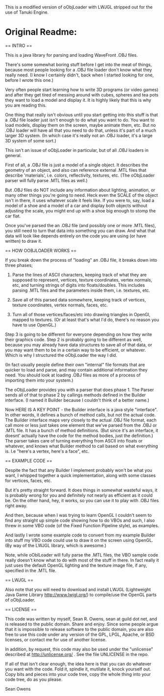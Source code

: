 This is a modified version of oObjLoader with LWJGL stripped out for the use of Tanuki Engine.

# Original Readme:
== INTRO ==

This is a java library for parsing and loading WaveFront .OBJ files.

There's some somewhat boring stuff before I get into the meat of
things, because most people looking for a .OBJ file loader don't know
what they really need.  (I know I certainly didn't, back when I
started looking for one, before I wrote this one.)

Very often people start learning how to write 3D programs (or video
games) and after they get tired of messing around with cubes, spheres
and tea pots they want to load a model and display it.  It is highly
likely that this is why you are reading this.

One thing that really isn't obvious until you start getting into this
stuff is that a .OBJ file loader just isn't enough to do what you want
to do.  You want to load models, display them on the screen, maybe
animate them, etc.  But no .OBJ loader will have all that you need to
do that, unless it's part of a much larger 3D system.  (In which case
it's really not an .OBJ loader, it's a large 3D system of some sort.)

This isn't an issue of oObjLoader in particular, but of all
.OBJ loaders in general.

First of all, a .OBJ file is just a model of a single object.  It
describes the geometry of an object, and also can reference external
.MTL files that describe 'materials', i.e. colors, reflectivity, textures,
etc.  (The oObjLoader parser will fully parse .MTL files as well.)

But .OBJ files do NOT include any information about lighting,
animation, or many other things you're going to need.  Heck even the
SCALE of the object isn't in there, it uses whatever scale it feels
like. If you were to, say, load a model of a shoe and a model of a car
and display both objects without adjusting the scale, you might end up
with a shoe big enough to stomp the car flat.

Once you've parsed the an .OBJ file (and possibly one or more .MTL
files), you still need to turn that data into something you can draw.
And what that data will look like depends entirely on the code you are
using (or have written) to draw it.

== HOW OOBJLOADER WORKS == 

If you break down the process of "loading" an .OBJ file, it breaks
down into three phases;

1) Parse the lines of ASCII characters, keeping track of what they are
supposed to represent, vertices, texture coordinates, vertex normals,
etc, and turning strings of digits into floats/doubles.  This includes
parsing .MTL files and the parameters inside them, i.e. textures, etc.

2) Save all of this parsed data somewhere, keeping track of vertices,
texture coordinates, vertex normals, faces, etc.

3) Turn all of those vertices/faces/etc into drawing triangles in
OpenGl, mapped to textures.  (Or at least that's what I'd do, there's
no reason you have to use OpenGL.)

Step 3 is going to be different for everyone depending on how they
write their graphics code.  Step 2 is probably going to be different
as well, because you may already have data structures to save all of
that data, or you may want them to be in a certain way to be
efficient, or whatever.  Which is why I structured the oObjLoader the
way I did.

(In fact usually people define their own "internal" file formats that
are quicker to load and parse, and may contain additional information
they need.  You should look at loading .OBJ files as more of a process
of importing them into your system.)

The oObjLoader provides you with a parser that does phase 1.  The
Parser sends all of that to phase 2 by callings methods defined in the
Builder interface.  (I named it Builder because I couldn't think of a
better name.)

Now HERE IS A KEY POINT - the Builder interface is a java style
"interface".  In other words, it defines a bunch of method calls, but
not the actual code.  The Builder interface maps very closely to the
actual .OBJ file format, each call more or less just takes one element
that we've parsed from the .OBJ or .MTL file.  It has a bunch of method
definitions. (But since it's an interface, it doesnt' actually have the
code for the method bodies, just the definition.)  The parser takes care 
of turning everything from ASCII into floats or whatever, and knows what
Builder method to call based on what everything is.  I.e "here's a vertex,
here's a face", etc.

== EXAMPLE CODE == 

Despite the fact that any Builder I implement probably won't be what
you want, I whipped together a quick implementation, along with some
classes for vertices, faces, etc.

But it's pretty straight forward.  It does things in somewhat wasteful
ways, it is probably wrong for you and definitely not nearly as
efficient as it could be.  On the other hand, hey, it works, so you
can use it to play with .OBJ files right away.

And then, because when I was trying to learn OpenGL I couldn't seem to
find any straight up simple code showing how to do VBOs and such, I
also threw in some VBO code (of the Fixed Function Pipeline style), as
examples.

And lastly I wrote some example code to convert from my example
Builder into stuff my VBO code could use to draw it on the screen
using OpenGL. (By way of the LWJGL library, which is awesome.)

Note, while oOblLoader will fully parse the .MTL files, the VBO sample
code really doesn't know what to do with most of the stuff in there.
In fact really it just uses the default OpenGL lighting and the
texture image file, if any, specified in the .MTL file.

== LWJGL ==

Also note that you will need to download and install LWJGL
(Lightweight Java Game Library http://www.lwjgl.org/) to compile/use
the OpenGL parts of oObjLoader.

== LICENSE ==

This code was written by myself, Sean R. Owens, sean at guild dot net,
and is released to the public domain. Share and enjoy. Since some
people argue that it is impossible to release software to the public
domain, you are also free to use this code under any version of the
GPL, LPGL, Apache, or BSD licenses, or contact me for use of another
license.

In addition, by request, this code may also be used under the "unlicense" 
described at http://unlicense.org/ .  See the file UNLICENSE in the repo.

If all of that isn't clear enough, the idea here is that you can do whatever
you want with the code.  Fold it, spindle it, mutilate it, knock yourself 
out.  Copy bits and pieces into your code tree, copy the whole thing into
your code tree, do as you please.

Sean Owens
